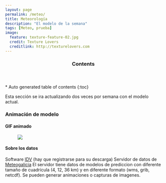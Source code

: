 ```yaml
---
layout: page
permalink: /meteo/
title: Meteorología
description: "El modelo de la semana"
tags: [Meteo, prueba]
image:
  feature: texture-feature-02.jpg
  credit: Texture Lovers
  creditlink: http://texturelovers.com
---
```


<section id="table-of-contents" class="toc">
  <header>
    <h3 >Contents</h3>
  </header>
<div id="drawer" markdown="1">
*  Auto generated table of contents
{:toc}
</div>
</section><!-- /#table-of-contents -->

Esta sección se ira actualizando dos veces por semana con el modelo actual.

### Animación de modelo

#### GIF animado

<figure>
	<img src="/images/anima.gif">
	</figure>

#### Sobre los datos

Software [IDV](http://www.unidata.ucar.edu) (hay que registrarse para su descarga)
Servidor de datos de [Meteogalicia]( http://www.meteogalicia.es/web/modelos/threddsIndex.action?request_locale=es)
El servidor tiene datos de modelos de prediccion con diferente tamaño de cuadrícula (4, 12, 36 km) y en diferente formato (wms, grib, netcdf).
Se pueden generar animaciones o capturas de imagenes.